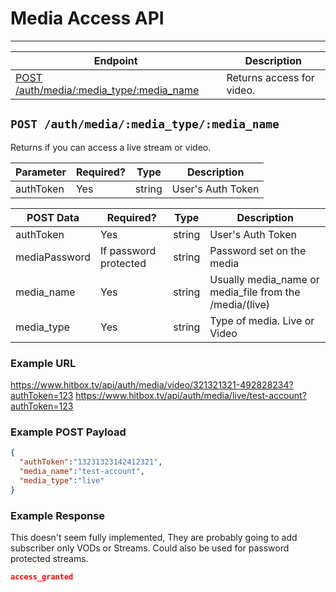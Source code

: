 # Media Access API
***

| Endpoint | Description |
| ---- | --------------- |
| [POST /auth/media/:media_type/:media_name](/auth/media.md#post-authmediamedia_typemedia_name) | Returns access for video. |

## `POST /auth/media/:media_type/:media_name`

Returns if you can access a live stream or video.

| Parameter | Required? | Type | Description |
| --- | --- | --- | --- |
| authToken | Yes | string | User's Auth Token |

| POST Data | Required? | Type | Description |
| --- | --- | --- | --- |
| authToken | Yes | string | User's Auth  Token |
| mediaPassword | If password protected | string | Password set on the media |
| media_name | Yes | string | Usually media_name or media_file from the /media/(live)|(video) endpoint |
| media_type | Yes | string | Type of media. Live or Video |

### Example URL

https://www.hitbox.tv/api/auth/media/video/321321321-492828234?authToken=123
https://www.hitbox.tv/api/auth/media/live/test-account?authToken=123

### Example POST Payload

```json
{
  "authToken":"13231323142412321",
  "media_name":"test-account",
  "media_type":"live"
}
```

### Example Response 

This doesn't seem fully implemented, They are probably going to add subscriber only VODs or Streams. Could also be used for password protected streams.

```json
access_granted
```
